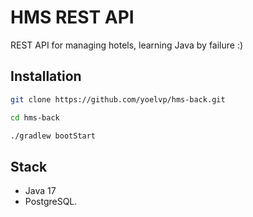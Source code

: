 # HMS REST API

REST API for managing hotels, learning Java by failure :)


## Installation

```bash
git clone https://github.com/yoelvp/hms-back.git
```

```bash
cd hms-back
```

```bash
./gradlew bootStart
```

## Stack

- Java 17
- PostgreSQL.
